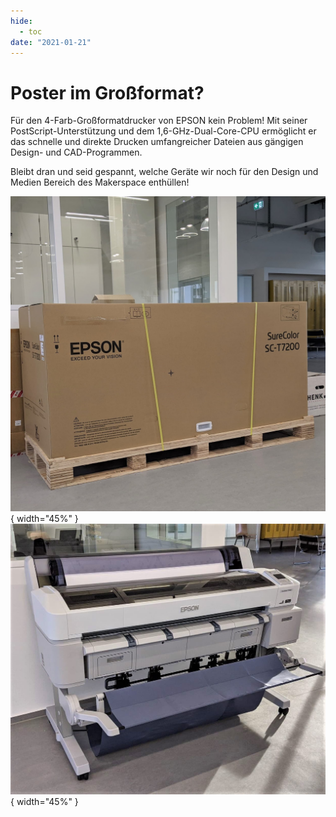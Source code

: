 ```yaml
---
hide:
  - toc
date: "2021-01-21"  
---
```


# Poster im Großformat?

Für den 4-Farb-Großformatdrucker von EPSON kein Problem! Mit seiner PostScript-Unterstützung und dem 1,6-GHz-Dual-Core-CPU ermöglicht er das schnelle und direkte Drucken umfangreicher Dateien aus gängigen Design- und CAD-Programmen.

Bleibt dran und seid gespannt, welche Geräte wir noch für den Design und Medien Bereich des Makerspace enthüllen!

![Großer Karton mit der Aufschrift Epson Sure Color](../medien/2021-01-21a.jpg){ width="45%" } ![ausgepackter Epson Sure Color Großformatdrucker](../medien/2021-01-21b.jpg){ width="45%" }